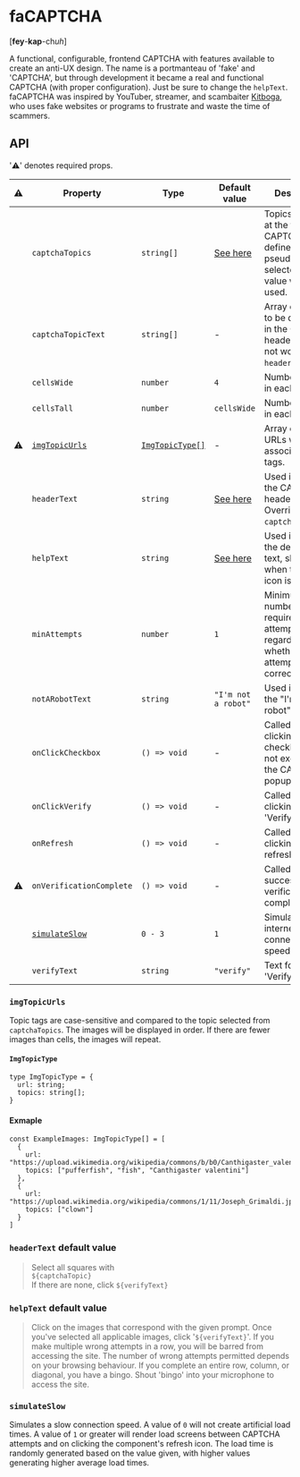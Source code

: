 # faCAPTCHA
[**fey**-**kap**-ch*uh*] 

A functional, configurable, frontend CAPTCHA with features available to create an anti-UX design. The name is a portmanteau of 'fake' and 'CAPTCHA', but through development it became a real and functional CAPTCHA (with proper configuration). Just be sure to change the `helpText`. faCAPTCHA was inspired by YouTuber, streamer, and scambaiter [Kitboga](https://www.youtube.com/c/KitbogaShow), who uses fake websites or programs to frustrate and waste the time of scammers.


## API
'⚠️' denotes required props.

| ⚠️ | Property           | Type         | Default value | Description |
| --- | ------------------ | ------------ | ------------ | ----------- |
|     | `captchaTopics`    | `string[]`   | [See here](https://github.com/dylandbl/faCAPTCHA/blob/main/src/lib/utils/stringsToFind.ts) | Topics displayed at the top of the CAPTCHA. If not defined, a pseudorandomly selected default value will be used. | 
|     | `captchaTopicText` | `string[]`   | -            | Array of topics to be displayed in the CAPTCHA header. Does not work with `headerText`. |
|     | `cellsWide`        | `number`     | `4`          | Number of cells in each row. |
|     | `cellsTall`        | `number`     | `cellsWide`  | Number of cells in each column. |
| ⚠️ | [`imgTopicUrls`](#imgtopicurls)     | [`ImgTopicType[]`](#imgtopictype) | - | Array of image URLs with associated topic tags. |
|     | `headerText`       | `string`     | [See here](#headertext-default-value) | Used in place of the CAPTCHA header text. Overrides `captchaTopic`.
|     | `helpText`         | `string`     | [See here](#helptext-default-value) | Used in place of the default help text, shown when the '?' icon is clicked. |
|     | `minAttempts`      | `number`     | `1`          | Minimum number of required attempts, regardless of whether the attempts are correct or not. |
|     | `notARobotText`    | `string`     | `"I'm not a robot"` | Used in place of the "I'm not a robot" text. |
|     | `onClickCheckbox`  | `() => void` | -            | Called on clicking the checkbox. Does not execute if the CAPTCHA popup is open. |
|     | `onClickVerify`    | `() => void` | -            | Called on clicking the 'Verify' button. |
|     | `onRefresh`        | `() => void` | -            | Called on clicking the refresh icon. |
| ⚠️ | `onVerificationComplete` | `() => void` | -      | Called on successful verification completion. |
|     | [`simulateSlow`](#simulateslow)     | `0 - 3`      | `1`          | Simulates a slow internet connection speed. |
|     | `verifyText`       | `string`     | `"verify"`   | Text for the 'Verify' button. |

### `imgTopicUrls`
Topic tags are case-sensitive and compared to the topic selected from `captchaTopics`. The images will be displayed in order. If there are fewer images than cells, the images will repeat. 

#### `ImgTopicType`
```TS
type ImgTopicType = {
  url: string;
  topics: string[];
}
```

#### Exmaple
```TS
const ExampleImages: ImgTopicType[] = [
  {
    url: "https://upload.wikimedia.org/wikipedia/commons/b/b0/Canthigaster_valentini_1.jpg",
    topics: ["pufferfish", "fish", "Canthigaster valentini"]
  },
  {
    url: "https://upload.wikimedia.org/wikipedia/commons/1/11/Joseph_Grimaldi.jpg",
    topics: ["clown"]
  }
]
```

### `headerText` default value

> Select all squares with <br>
> `${captchaTopic}` <br>
> If there are none, click `${verifyText}` <br>

### `helpText` default value
> Click on the images that correspond with the given prompt. Once you've selected all applicable images, click '`${verifyText}`'. If you make multiple wrong attempts in a row, you will be barred from accessing the site. The number of wrong attempts permitted depends on your browsing behaviour. If you complete an entire row, column, or diagonal, you have a bingo. Shout 'bingo' into your microphone to access the site.

### `simulateSlow`
Simulates a slow connection speed. A value of `0` will not create artificial load times. A value of `1` or greater will render load screens between CAPTCHA attempts and on clicking the component's refresh icon. The load time is randomly generated based on the value given, with higher values generating higher average load times.
